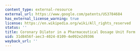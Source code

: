```yaml
---
content_type: external-resource
external_url: https://www.google.com/patents/US3784684
has_external_license_warning: true
license: https://en.wikipedia.org/wiki/All_rights_reserved
status: ''
title: Coronary Dilator in a Pharmaceutical Dosage Unit Form
uid: 31d8456f-aec3-4024-8109-4e092e2d9306
wayback_url: ''
---
```

